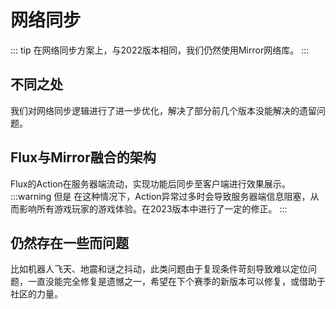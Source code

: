 # 网络同步
::: tip 在网络同步方案上，与2022版本相同，我们仍然使用Mirror网络库。
:::

## 不同之处
我们对网络同步逻辑进行了进一步优化，解决了部分前几个版本没能解决的遗留问题。

## Flux与Mirror融合的架构
Flux的Action在服务器端流动，实现功能后同步至客户端进行效果展示。
:::warning 但是
在这种情况下，Action异常过多时会导致服务器端信息阻塞，从而影响所有游戏玩家的游戏体验。在2023版本中进行了一定的修正。
:::

## 仍然存在一些而问题
比如机器人飞天、地震和谜之抖动，此类问题由于复现条件苛刻导致难以定位问题，一直没能完全修复是遗憾之一，希望在下个赛季的新版本可以修复，或借助于社区的力量。

